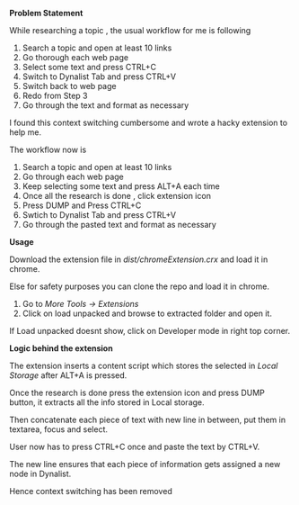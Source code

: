 **Problem Statement**

While researching a topic , the usual workflow for me is following

1. Search a topic and open at least 10 links
2. Go thorough each web page
3. Select some text and press CTRL+C
4. Switch to Dynalist Tab and press CTRL+V
5. Switch back to web page
6. Redo from Step 3
7. Go through the text and format as necessary

I found this context switching cumbersome and wrote a hacky extension to help me.

The workflow now is

1. Search a topic and open at least 10 links
2. Go through each web page
3. Keep selecting some text and press ALT+A each time
4. Once all the research is done , click extension icon
5. Press DUMP and Press CTRL+C
6. Swtich to Dynalist Tab and press CTRL+V
7. Go through the pasted text and format as necessary

**Usage**

Download the extension file in *dist/chromeExtension.crx* and load it in chrome.

Else for safety purposes you can clone the repo and load it in chrome.

1. Go to *More Tools -> Extensions*
2. Click on load unpacked and browse to extracted folder and open it.

If Load unpacked doesnt show, click on Developer mode in right top corner.

**Logic behind the extension**

The extension inserts a content script which stores the selected in *Local Storage* after ALT+A is pressed. 

Once the research is done press the extension icon and press DUMP button, it extracts all the info stored in Local storage. 

Then concatenate each piece of text with new line in between, put them in textarea, focus and select. 

User now has to press CTRL+C once and paste the text by CTRL+V. 

The new line ensures that each piece of information gets assigned a new node in Dynalist. 

Hence context switching has been removed
